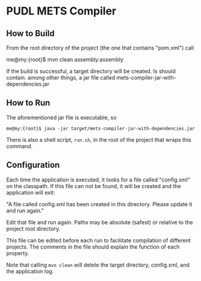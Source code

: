 PUDL METS Compiler
=================

How to Build
------------
From the root directory of the project (the one that contains "pom.xml") call

me@my:{root}$ mvn clean assembly:assembly

If the build is successful, a target directory will be created. Is should contain. among other things, a jar file called mets-compiler-jar-with-dependencies.jar

How to Run
----------
The aforementioned jar file is executable, so

```
me@my:{root}$ java -jar target/mets-compiler-jar-with-dependencies.jar
```

There is also a shell script, `run.sh`, in the root of the project that wraps
this command.

Configuration
-------------
Each time the application is executed, it looks for a file called 
"config.xml" on the classpath.  If this file can not be found, it will be
created and the application will exit:

"A file called config.xml has been created in this directory. Please update 
it and run again."

Edit that file and run again. Paths may be absolute (safest) or relative to the 
project root directory.

This file can be edited before each run to facilitate
compilation of different projects.  The comments in the file should explain
the function of each property.

Note that calling `mvn clean` will delete the target directory, config.xml, 
and the application log.
